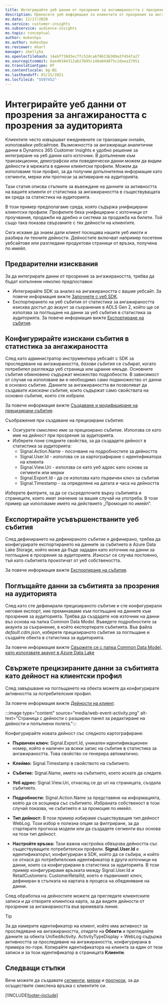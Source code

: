 ```yaml
---
title: Интегрирайте уеб данни от прозрения за ангажираността с прозрения за аудиторията
description: Пренесете уеб информация за клиентите от прозрения за ангажираност до аналитични данни за аудиторията.
ms.date: 12/17/2020
ms.service: customer-insights
ms.subservice: audience-insights
ms.topic: conceptual
author: mukeshpo
ms.author: mukeshpo
ms.reviewer: mhart
manager: shellyha
ms.openlocfilehash: 14ebff30d3ec7fc52dca6f86136309a3f454fa27
ms.sourcegitcommit: bae40184312ab27b95c140a044875c2daea37951
ms.translationtype: HT
ms.contentlocale: bg-BG
ms.lasthandoff: 03/15/2021
ms.locfileid: "5597452"
---
```

# <a name="integrate-web-data-from-engagement-insights-with-audience-insights"></a>Интегрирайте уеб данни от прозрения за ангажираността с прозрения за аудиторията

Клиентите често извършват ежедневните си транзакции онлайн, използвайки уебсайтове. Възможността за ангажиращи аналитични данни в Dynamics 365 Customer Insights е удобно решение за интегриране на уеб данни като източник. В допълнение към транзакционни, демографски или поведенчески данни можем да видим дейности в мрежата в единни клиентски профили. Можем да използваме този профил, за да получим допълнителна информация като сегменти, мерки или прогнози за активиране на аудиторията.

Тази статия описва стъпките за въвеждане на данните за активността на вашите клиенти от статистика за ангажираността в съществуващата ви среда за статистика на аудиторията.

В този пример предполагаме среда, която съдържа унифицирани клиентски профили. Профилите бяха унифицирани с източници от проучвания, продажби на дребно и система за продажба на билети. Той също така показва свързаните с тях дейности на клиентите. 

Сега искаме да знаем дали клиент посещава нашите уеб имоти и разбира ли техните дейности. Дейностите включват например посетени уебсайтове или разгледани продуктови страници от връзка, получена по имейл.

## <a name="prerequisites"></a>Предварителни изисквания

За да интегрирате данни от прозрения за ангажираността, трябва да бъдат изпълнени няколко предпоставки: 

- Интегрирайте SDK за анализ на ангажираността с вашия уебсайт. За повече информация вижте [Започнете с уеб SDK](../engagement-insights/instrument-website.md).
- Експортирането на уеб събития от статистика за ангажираността изисква достъп до акаунт за съхранение в ADLS Gen 2, който ще се използва за поглъщане на данни за уеб събития в статистика за аудиторията. За повече информация вижте [Експортиране на събития](../engagement-insights/export-events.md).

## <a name="configure-refined-events-in-engagement-insights"></a>Конфигурирайте изискани събития в статистика за ангажираността

След като администратор инструментира уебсайт с SDK за проследяване на ангажираността, *базови събития* се събират, когато потребител разглежда уеб страница или щракне някъде. Основните събития обикновено съдържат множество подробности. В зависимост от случая на използване ви е необходимо само подмножество от данни в основно събитие. Данните за ангажираността ви позволяват да създавате *изискани събития*, които съдържат само свойствата на основно събитие, което сте избрали.     

За повече информация вижте [Създаване и модифициране на прецизирани събития](../engagement-insights/refined-events.md).

Съображения при създаване на прецизирани събития: 

- Осигурете смислено име за прецизирано събитие. Използва се като име на дейност при прозрения за аудиторията.
- Изберете поне следните свойства, за да създадете дейност в статистика за аудиторията: 
    - Signal.Action.Name - посочване на подробностите за дейността
    - Signal.User.Id - използва се за картографиране с идентификатора на клиента
    - Signal.View.Uri - използва се като уеб адрес като основа за сегменти или мерки
    - Signal.Export.Id - да се използва като първичен ключ за събития <!-- system generated, do we need to list?-->
    - Signal.Timestamp - за определяне на датата и часа на дейността

Изберете филтрите, за да се съсредоточите върху събитията и страниците, които имат значение за вашия случай на употреба. В този пример ще използваме името на действието „Промоция по имейл“.

## <a name="export-the-refined-web-events"></a>Експортирайте усъвършенстваните уеб събития 

След дефинирането на дефинираното събитие е дефинирано, трябва да конфигурирате експортирането на данните за събитието в Azure Data Lake Storage, който може да бъде зададен като източник на данни за поглъщане в прозрения за аудиторията. Износът се случва постоянно, тъй като събитията произтичат от уеб собствеността.

За повече информация вижте [Експортиране на събития](../engagement-insights/export-events.md).

## <a name="ingest-event-data-to-audience-insights"></a>Поглъщайте данни за събитията за прозрения на аудиторията

След като сте дефинирали прецизираното събитие и сте конфигурирали неговия експорт, ние преминаваме към поглъщане на данните към прозрения за аудиторията. Трябва да създадете нов източник на данни въз основа на папка Common Data Model. Въведете подробностите за акаунта за съхранение, в който експортирате събитията. Във файла *default.cdm.json*, изберете прецизираното събитие за поглъщане и създайте обекта в статистика за аудиторията.

За повече информация вижте [Свържете се с папка Common Data Model, като използвате акаунт в Azure Data Lake](connect-common-data-model.md)


## <a name="relate-refined-event-data-as-an-activity-of-a-customer-profile"></a>Свържете прецизираните данни за събитията като дейност на клиентски профил

След завършване на поглъщането на обекта можете да конфигурирате активността за потребителския профил.

За повече информация вижте [Дейности на клиент](activities.md).

:::image type="content" source="media/web-event-activity.png" alt-text="Страница с дейности с разширен панел за редактиране на дейности и попълнени полета.":::

Конфигурирайте новата дейност със следното картографиране: 

- **Първичен ключ:** Signal.Export.Id, уникален идентификационен номер, който е наличен за всеки запис на събитие в статистика за ангажираността. Това свойство се генерира автоматично.

- **Клеймо:** Signal.Timestamp в свойството на събитието.

- **Събитие:** Signal.Name, името на събитието, което искате да следите.

- **Уеб адрес:** Signal.View.Uri, отнасящ се до uri на страницата, създала събитието.

- **Подробности:** Signal.Action.Name за представяне на информацията, която да се асоциира със събитието. Избраната собственост в този случай показва, че събитието е за промоция по имейл.

- **Тип дейност:** В този пример избираме съществуващия тип дейност WebLog. Този избор е полезна опция за филтриране, за да стартирате прогноза модели или да създадете сегменти въз основа на този тип дейност.

- **Настройте връзка:** Тази важна настройка обвързва дейността със съществуващите потребителски профили. **Signal.User.Id** е идентификаторът, конфигуриран в SDK, който да се събира, и който се отнася до потребителския идентификатор в други източници на данни, които са конфигурирани в статистика за аудиторията. В този пример конфигурираме връзката между Signal.User.Id и RetailCustomers: CustomerRetailId, което е първичният ключ, дефиниран в стъпката на картата в процеса на обединяване на данни.


След обработка на дейностите можете да прегледате клиентските записи и да отворите клиентска карта, за да видите дейности от прозрения за ангажираността във времевата линия. 

> [!TIP]
> За да намерите идентификатор на клиент, който има активност за проследяване на ангажираността, отидете на **Обекти** и прегледайте данните за обекта UnifiedActivity. ActivityTypeDisplay = WebLog съдържа активността за проследяване на ангажираността, конфигурирана в примера по-горе. Копирайте идентификатора на клиента за един от тези записи и за този идентификатор в страницата **Клиенти**.

## <a name="next-steps"></a>Следващи стъпки

Вече можете да създавате [сегменти](segments.md), [мерки](measures.md) и [прогнози](predictions.md), за да осъществите смислена връзка с клиентите си.


[!INCLUDE[footer-include](../includes/footer-banner.md)]